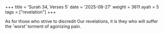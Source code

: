 +++
title = 'Surah 34, Verses 5'
date = '2025-08-27'
weight = 3611
ayah = 5
tags = ["revelation"]
+++

As for those who strive to discredit Our revelations, it is they who will suffer the ˹worst˺ torment of agonizing pain.